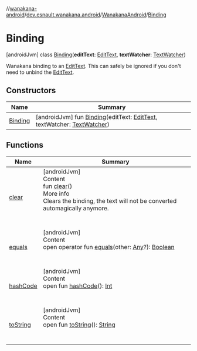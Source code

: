 //[wanakana-android](../../../index.md)/[dev.esnault.wanakana.android](../../index.md)/[WanakanaAndroid](../index.md)/[Binding](index.md)



# Binding  
 [androidJvm] class [Binding](index.md)(**editText**: [EditText](https://developer.android.com/reference/kotlin/android/widget/EditText.html), **textWatcher**: [TextWatcher](https://developer.android.com/reference/kotlin/android/text/TextWatcher.html))

Wanakana binding to an [EditText](https://developer.android.com/reference/kotlin/android/widget/EditText.html). This can safely be ignored if you don't need to unbind the [EditText](https://developer.android.com/reference/kotlin/android/widget/EditText.html).

   


## Constructors  
  
|  Name|  Summary| 
|---|---|
| <a name="dev.esnault.wanakana.android/WanakanaAndroid.Binding/Binding/#android.widget.EditText#android.text.TextWatcher/PointingToDeclaration/"></a>[Binding](-binding.md)| <a name="dev.esnault.wanakana.android/WanakanaAndroid.Binding/Binding/#android.widget.EditText#android.text.TextWatcher/PointingToDeclaration/"></a> [androidJvm] fun [Binding](-binding.md)(editText: [EditText](https://developer.android.com/reference/kotlin/android/widget/EditText.html), textWatcher: [TextWatcher](https://developer.android.com/reference/kotlin/android/text/TextWatcher.html))   <br>


## Functions  
  
|  Name|  Summary| 
|---|---|
| <a name="dev.esnault.wanakana.android/WanakanaAndroid.Binding/clear/#/PointingToDeclaration/"></a>[clear](clear.md)| <a name="dev.esnault.wanakana.android/WanakanaAndroid.Binding/clear/#/PointingToDeclaration/"></a>[androidJvm]  <br>Content  <br>fun [clear](clear.md)()  <br>More info  <br>Clears the binding, the text will not be converted automagically anymore.  <br><br><br>
| <a name="kotlin/Any/equals/#kotlin.Any?/PointingToDeclaration/"></a>[equals](index.md#%5Bkotlin%2FAny%2Fequals%2F%23kotlin.Any%3F%2FPointingToDeclaration%2F%5D%2FFunctions%2F-79511316)| <a name="kotlin/Any/equals/#kotlin.Any?/PointingToDeclaration/"></a>[androidJvm]  <br>Content  <br>open operator fun [equals](index.md#%5Bkotlin%2FAny%2Fequals%2F%23kotlin.Any%3F%2FPointingToDeclaration%2F%5D%2FFunctions%2F-79511316)(other: [Any](https://kotlinlang.org/api/latest/jvm/stdlib/kotlin/-any/index.html)?): [Boolean](https://kotlinlang.org/api/latest/jvm/stdlib/kotlin/-boolean/index.html)  <br><br><br>
| <a name="kotlin/Any/hashCode/#/PointingToDeclaration/"></a>[hashCode](index.md#%5Bkotlin%2FAny%2FhashCode%2F%23%2FPointingToDeclaration%2F%5D%2FFunctions%2F-79511316)| <a name="kotlin/Any/hashCode/#/PointingToDeclaration/"></a>[androidJvm]  <br>Content  <br>open fun [hashCode](index.md#%5Bkotlin%2FAny%2FhashCode%2F%23%2FPointingToDeclaration%2F%5D%2FFunctions%2F-79511316)(): [Int](https://kotlinlang.org/api/latest/jvm/stdlib/kotlin/-int/index.html)  <br><br><br>
| <a name="kotlin/Any/toString/#/PointingToDeclaration/"></a>[toString](index.md#%5Bkotlin%2FAny%2FtoString%2F%23%2FPointingToDeclaration%2F%5D%2FFunctions%2F-79511316)| <a name="kotlin/Any/toString/#/PointingToDeclaration/"></a>[androidJvm]  <br>Content  <br>open fun [toString](index.md#%5Bkotlin%2FAny%2FtoString%2F%23%2FPointingToDeclaration%2F%5D%2FFunctions%2F-79511316)(): [String](https://kotlinlang.org/api/latest/jvm/stdlib/kotlin/-string/index.html)  <br><br><br>

